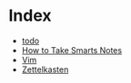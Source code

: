 # Index

- [todo](todo.md)
- [How to Take Smarts Notes](202012111940.md)
- [Vim](202012121047.md)
- [Zettelkasten](202012141801.md)



